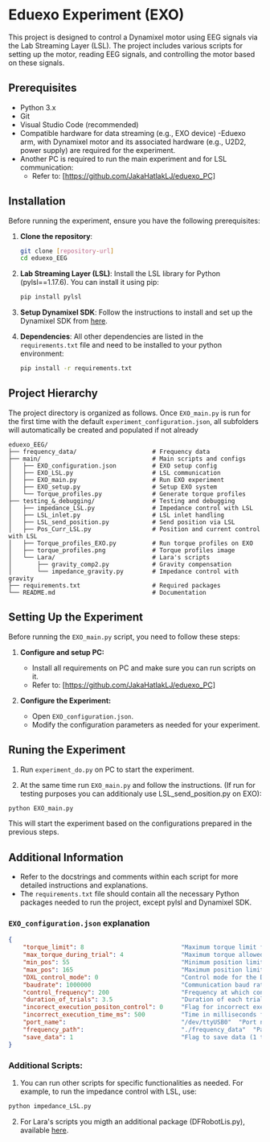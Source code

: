 # Eduexo Experiment (EXO)

This project is designed to control a Dynamixel motor using EEG signals via the Lab Streaming Layer (LSL). The project includes various scripts for setting up the motor, reading EEG signals, and controlling the motor based on these signals.

## Prerequisites

- Python 3.x
- Git
- Visual Studio Code (recommended)
- Compatible hardware for data streaming (e.g., EXO device)
    -Eduexo arm, with Dynamixel motor and its associated hardware (e.g., U2D2, power supply) are required for the experiment.
- Another PC is required to run the main experiment and for LSL communication:
    - Refer to: [https://github.com/JakaHatlakLJ/eduexo_PC]

## Installation

Before running the experiment, ensure you have the following prerequisites:

1. **Clone the repository**:
    ```sh
    git clone [repository-url]
    cd eduexo_EEG
    ```

2. **Lab Streaming Layer (LSL)**:
    Install the LSL library for Python (pylsl==1.17.6). You can install it using pip:
    ```sh
    pip install pylsl
    ```
3. **Setup Dynamixel SDK**:
   Follow the instructions to install and set up the Dynamixel SDK from [here](https://emanual.robotis.com/docs/en/software/dynamixel/dynamixel_sdk/overview/).

4. **Dependencies**:
    All other dependencies are listed in the `requirements.txt` file and need to be installed to your python environment:
    ```sh
    pip install -r requirements.txt
    ```

## Project Hierarchy

The project directory is organized as follows. Once `EXO_main.py` is run for the first time with the default `experiment_configuration.json`, all subfolders will automatically be created and populated if not already


```
eduexo_EEG/
├── frequency_data/                     # Frequency data
├── main/                               # Main scripts and configs
│   ├── EXO_configuration.json          # EXO setup config
│   ├── EXO_LSL.py                      # LSL communication
│   ├── EXO_main.py                     # Run EXO experiment
│   ├── EXO_setup.py                    # Setup EXO system
│   └── Torque_profiles.py              # Generate torque profiles
├── testing_&_debugging/                # Testing and debugging
│   ├── impedance_LSL.py                # Impedance control with LSL
│   ├── LSL_inlet.py                    # LSL inlet handling
│   ├── LSL_send_position.py            # Send position via LSL
│   ├── Pos_Curr_LSL.py                 # Position and current control with LSL
│   ├── Torque_profiles_EXO.py          # Run torque profiles on EXO
│   ├── torque_profiles.png             # Torque profiles image
│   └── Lara/                           # Lara's scripts
│       ├── gravity_comp2.py            # Gravity compensation
│       └── impedance_gravity.py        # Impedance control with gravity
├── requirements.txt                    # Required packages
└── README.md                           # Documentation
```

## Setting Up the Experiment

Before running the `EXO_main.py` script, you need to follow these steps:

1. **Configure and setup PC:**
    - Install all requirements on PC and make sure you can run scripts on it.
    - Refer to: [https://github.com/JakaHatlakLJ/eduexo_PC]

2. **Configure the Experiment:**
    - Open `EXO_configuration.json`.
    - Modify the configuration parameters as needed for your experiment.

## Runing the Experiment

1. Run `experiment_do.py` on PC  to start the experiment. 

2. At the same time run `EXO_main.py` and follow the instructions. (If run for testing purposes you can additionaly use LSL_send_position.py on EXO):
```sh
python EXO_main.py
```

This will start the experiment based on the configurations prepared in the previous steps.

## Additional Information

- Refer to the docstrings and comments within each script for more detailed instructions and explanations.
- The `requirements.txt` file should contain all the necessary Python packages needed to run the project, except pylsl and Dynamixel SDK.

### `EXO_configuration.json` explanation
```json
{
    "torque_limit": 8                           "Maximum torque limit for the motor",
    "max_torque_during_trial": 4                "Maximum torque allowed during a trial",
    "min_pos": 55                               "Minimum position limit for the motor",
    "max_pos": 165                              "Maximum position limit for the motor",
    "DXL_control_mode": 0                       "Control mode for the Dynamixel motor (0 for current control)",
    "baudrate": 1000000                         "Communication baud rate for the motor",
    "control_frequency": 200                    "Frequency at which control commands are sent",
    "duration_of_trials": 3.5                   "Duration of each trial in seconds",
    "incorect_execution_positon_control": 0     "Flag for incorrect execution in position control",
    "incorrect_execution_time_ms": 500          "Time in milliseconds for incorrect execution handling",
    "port_name":                                "/dev/ttyUSB0"  "Port name for the motor connection",
    "frequency_path":                           "./frequency_data"  "Path to save frequency data",
    "save_data": 1                              "Flag to save data (1 to save, 0 not to save)"
}
```

### Additional Scripts:
   1. You can run other scripts for specific functionalities as needed. For example, to run the impedance control with LSL, use:
   ```sh
   python impedance_LSL.py
   ```
   2. For Lara's scripts you migth an additional package (DFRobotLis.py), available [here](https://github.com/DFRobot/DFRobot_LIS).

